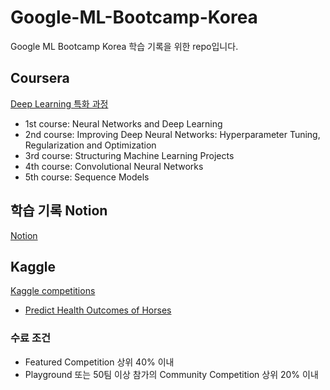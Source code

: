 # Google-ML-Bootcamp-Korea
Google ML Bootcamp Korea 학습 기록을 위한 repo입니다.

## Coursera
[Deep Learning 특화 과정](https://www.coursera.org/programs/learning-program-qth60/specializations/deep-learning?collectionId=zg44d)

- 1st course: Neural Networks and Deep Learning
- 2nd course: Improving Deep Neural Networks: Hyperparameter Tuning, Regularization and Optimization
- 3rd course: Structuring Machine Learning Projects
- 4th course: Convolutional Neural Networks
- 5th course: Sequence Models

## 학습 기록 Notion
[Notion](https://junwon2.notion.site/3b7519a31a264f03bfd0ed7df8002a53?pvs=4)

## Kaggle
[Kaggle competitions](https://www.kaggle.com/competitions)

- [Predict Health Outcomes of Horses
](https://www.kaggle.com/competitions/playground-series-s3e22)

### 수료 조건
- Featured Competition 상위 40% 이내
- Playground 또는 50팀 이상 참가의 Community Competition 상위 20% 이내
